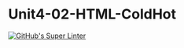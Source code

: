 # Unit4-02-HTML-ColdHot
[![GitHub's Super Linter](https://github.com/ICS2O-Programming-Kaitlin-G/Unit4-02-HTML-ColdHot/actions/workflows/main.yml/badge.svg)](https://github.com/ICS2O-Programming-Kaitlin-G/Unit4-02-HTML-ColdHot/actions)